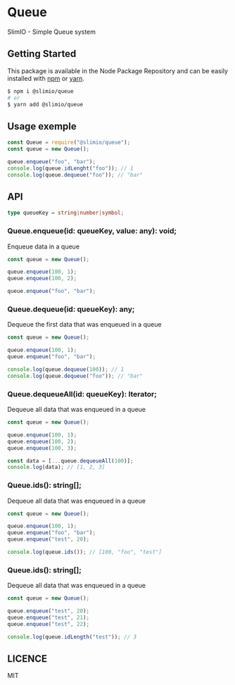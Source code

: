 # Queue

SlimIO - Simple Queue system

## Getting Started

This package is available in the Node Package Repository and can be easily installed with [npm](https://docs.npmjs.com/getting-started/what-is-npm) or [yarn](https://yarnpkg.com).

```bash
$ npm i @slimio/queue
# or
$ yarn add @slimio/queue
```

## Usage exemple

```js
const Queue = require("@slimio/queue");
const queue = new Queue();

queue.enqueue("foo", "bar");
console.log(queue.idLenght("foo")); // 1
console.log(queue.dequeue("foo")); // "bar"
```

## API
```ts
type queueKey = string|number|symbol;
```

### Queue.enqueue(id: queueKey, value: any): void;
Enqueue data in a queue
```js
const queue = new Queue();

queue.enqueue(100, 1);
queue.enqueue(100, 2);

queue.enqueue("foo", "bar");
```

### Queue.dequeue(id: queueKey): any;
Dequeue the first data that was enqueued in a queue
```js
const queue = new Queue();

queue.enqueue(100, 1);
queue.enqueue("foo", "bar");

console.log(queue.dequeue(100)); // 1
console.log(queue.dequeue("foo")); // "bar"
```

### Queue.dequeueAll(id: queueKey): Iterator<any>;
Dequeue all data that was enqueued in a queue
```js
const queue = new Queue();

queue.enqueue(100, 1);
queue.enqueue(100, 2);
queue.enqueue(100, 3);

const data = [...queue.dequeueAll(100)];
console.log(data); // [1, 2, 3]
```

### Queue.ids(): string[];
Dequeue all data that was enqueued in a queue
```js
const queue = new Queue();

queue.enqueue(100, 1);
queue.enqueue("foo", "bar");
queue.enqueue("test", 20);

console.log(queue.ids()); // [100, "foo", "test"]
```
### Queue.ids(): string[];
Dequeue all data that was enqueued in a queue
```js
const queue = new Queue();

queue.enqueue("test", 20);
queue.enqueue("test", 21);
queue.enqueue("test", 22);

console.log(queue.idLength("test")); // 3
```

## LICENCE
MIT